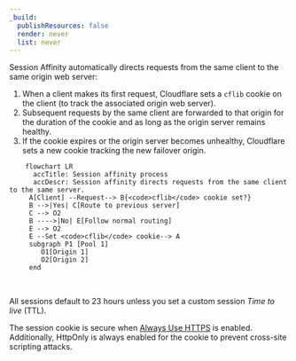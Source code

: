 ```yaml
---
_build:
  publishResources: false
  render: never
  list: never
---
```


Session Affinity automatically directs requests from the same client to the same origin web server:

1.  When a client makes its first request, Cloudflare sets a `cflib` cookie on the client (to track the associated origin web server).
2.  Subsequent requests by the same client are forwarded to that origin for the duration of the cookie and as long as the origin server remains healthy.
3.  If the cookie expires or the origin server becomes unhealthy, Cloudflare sets a new cookie tracking the new failover origin.

```mermaid
    flowchart LR
      accTitle: Session affinity process
      accDescr: Session affinity directs requests from the same client to the same server.
     A[Client] --Request--> B{<code>cflib</code> cookie set?}
     B -->|Yes| C[Route to previous server]
     C --> O2
     B ---->|No| E[Follow normal routing]
     E --> O2
     E --Set <code>cflib</code> cookie--> A
     subgraph P1 [Pool 1]
        O1[Origin 1]
        O2[Origin 2]
     end
```
<br/>

All sessions default to 23 hours unless you set a custom session _Time to live_ (TTL).

The session cookie is secure when [Always Use HTTPS](/ssl/edge-certificates/additional-options/always-use-https/) is enabled. Additionally, HttpOnly is always enabled for the cookie to prevent cross-site scripting attacks.
